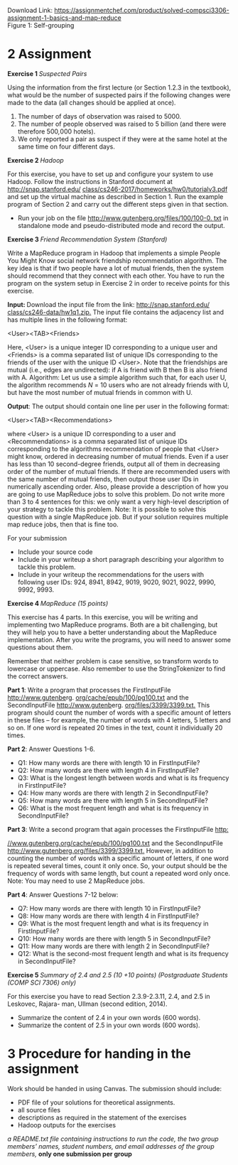 Download Link: https://assignmentchef.com/product/solved-compsci3306-assignment-1-basics-and-map-reduce
<br>
Figure 1: Self-grouping

<h1>2           Assignment</h1>

<strong>Exercise 1 </strong><em>Suspected Pairs </em>

Using the information from the first lecture (or Section 1.2.3 in the textbook), what would be the number of suspected pairs if the following changes were made to the data (all changes should be applied at once).

<ol>

 <li>The number of days of observation was raised to 5000.</li>

 <li>The number of people observed was raised to 5 billion (and there were therefore 500<em>,</em>000 hotels).</li>

 <li>We only reported a pair as suspect if they were at the same hotel at the same time on four different days.</li>

</ol>

<strong>Exercise 2 </strong><em>Hadoop </em>

For this exercise, you have to set up and configure your system to use Hadoop. Follow the instructions in Stanford document at <a href="http://snap.stanford.edu/class/cs246-2017/homeworks/hw0/tutorialv3.pdf">http://snap.stanford.edu/ </a><a href="http://snap.stanford.edu/class/cs246-2017/homeworks/hw0/tutorialv3.pdf">class/cs246-2017/homeworks/hw0/tutorialv3.pdf</a> and set up the virtual machine as described in Section 1. Run the example program of Section 2 and carry out the different steps given in that section.

<ul>

 <li>Run your job on the file <a href="https://www.gutenberg.org/files/100/100-0.txt">http://www.gutenberg.org/files/100/100-0. </a><a href="https://www.gutenberg.org/files/100/100-0.txt">txt</a> in standalone mode and pseudo-distributed mode and record the output.</li>

</ul>

<strong>Exercise 3 </strong><em>Friend Recommendation System (Stanford) </em>

Write a MapReduce program in Hadoop that implements a simple People You Might Know social network friendship recommendation algorithm. The key idea is that if two people have a lot of mutual friends, then the system should recommend that they connect with each other. You have to run the program on the system setup in Exercise 2 in order to receive points for this exercise.

<strong>Input: </strong>Download the input file from the link: <a href="http://snap.stanford.edu/class/cs246-data/hw1q1.zip">http://snap.stanford.edu/ </a><a href="http://snap.stanford.edu/class/cs246-data/hw1q1.zip">class/cs246-data/hw1q1.zip</a><a href="http://snap.stanford.edu/class/cs246-data/hw1q1.zip">.</a> The input file contains the adjacency list and has multiple lines in the following format:

&lt;User&gt;&lt;TAB&gt;&lt;Friends&gt;

Here, <em>&lt;</em>User<em>&gt; </em>is a unique integer ID corresponding to a unique user and <em>&lt;</em>Friends<em>&gt; </em>is a comma separated list of unique IDs corresponding to the friends of the user with the unique ID <em>&lt;</em>User<em>&gt;</em>. Note that the friendships are mutual (i.e., edges are undirected): if A is friend with B then B is also friend with A. Algorithm: Let us use a simple algorithm such that, for each user U, the algorithm recommends <em>N </em>= 10 users who are not already friends with U, but have the most number of mutual friends in common with U.

<strong>Output</strong>: The output should contain one line per user in the following format:

&lt;User&gt;&lt;TAB&gt;&lt;Recommendations&gt;

where <em>&lt;</em>User<em>&gt; </em>is a unique ID corresponding to a user and <em>&lt;</em>Recommendations<em>&gt; </em>is a comma separated list of unique IDs corresponding to the algorithms recommendation of people that <em>&lt;</em>User<em>&gt; </em>might know, ordered in decreasing number of mutual friends. Even if a user has less than 10 second-degree friends, output all of them in decreasing order of the number of mutual friends. If there are recommended users with the same number of mutual friends, then output those user IDs in numerically ascending order. Also, please provide a description of how you are going to use MapReduce jobs to solve this problem. Do not write more than 3 to 4 sentences for this: we only want a very high-level description of your strategy to tackle this problem. Note: It is possible to solve this question with a single MapReduce job. But if your solution requires multiple map reduce jobs, then that is fine too.

For your submission

<ul>

 <li>Include your source code</li>

 <li>Include in your writeup a short paragraph describing your algorithm to tackle this problem.</li>

 <li>Include in your writeup the recommendations for the users with following user IDs: 924, 8941, 8942, 9019, 9020, 9021, 9022, 9990, 9992, 9993.</li>

</ul>

<strong>Exercise 4 </strong><em>MapReduce (15 points)</em>

This exercise has 4 parts. In this exercise, you will be writing and implementing two MapReduce programs. Both are a bit challenging, but they will help you to have a better understanding about the MapReduce implementation. After you write the programs, you will need to answer some questions about them.

Remember that neither problem is case sensitive, so transform words to lowercase or uppercase. Also remember to use the StringTokenizer to find the correct answers.

<strong>Part 1</strong>: Write a program that processes the FirstInputFile <a href="https://www.gutenberg.org/cache/epub/100/pg100.txt">http://www.gutenbe</a>rg. <a href="https://www.gutenberg.org/cache/epub/100/pg100.txt">org/cache/epub/100/pg100.txt</a> and the SecondInputFile <a href="https://www.gutenberg.org/files/3399/3399.txt">http://www.gutenb</a>erg. <a href="https://www.gutenberg.org/files/3399/3399.txt">org/files/3399/3399.txt</a><a href="https://www.gutenberg.org/files/3399/3399.txt">.</a> This program should count the number of words with a specific amount of letters in these files – for example, the number of words with 4 letters, 5 letters and so on. If one word is repeated 20 times in the text, count it individually 20 times.

<strong>Part 2</strong>: Answer Questions 1-6.

<ul>

 <li>Q1: How many words are there with length 10 in FirstInputFile?</li>

 <li>Q2: How many words are there with length 4 in FirstInputFile?</li>

 <li>Q3: What is the longest length between words and what is its frequency in FirstInputFile?</li>

 <li>Q4: How many words are there with length 2 in SecondInputFile?</li>

 <li>Q5: How many words are there with length 5 in SecondInputFile?</li>

 <li>Q6: What is the most frequent length and what is its frequency in SecondInputFile?</li>

</ul>

<strong>Part 3</strong>: Write a second program that again processes the FirstInputFile <a href="https://www.gutenberg.org/cache/epub/100/pg100.txt">http:</a>

<a href="https://www.gutenberg.org/cache/epub/100/pg100.txt">//www.gutenberg.org/cache/epub/100/pg100.txt</a> and the SecondInputFile <a href="https://www.gutenberg.org/files/3399/3399.txt">http://www.gutenberg.org/files/3399/3399.txt</a><a href="https://www.gutenberg.org/files/3399/3399.txt">.</a> However, in addition to counting the number of words with a specific amount of letters, if one word is repeated several times, count it only once. So, your output should be the frequency of words with same length, but count a repeated word only once. Note: You may need to use 2 MapReduce jobs.

<strong>Part 4</strong>: Answer Questions 7-12 below:

<ul>

 <li>Q7: How many words are there with length 10 in FirstInputFile?</li>

 <li>Q8: How many words are there with length 4 in FirstInputFile?</li>

 <li>Q9: What is the most frequent length and what is its frequency in FirstInputFile?</li>

 <li>Q10: How many words are there with length 5 in SecondInputFile?</li>

 <li>Q11: How many words are there with length 2 in SecondInputFile?</li>

 <li>Q12: What is the second-most frequent length and what is its frequency in SecondInputFile?</li>

</ul>

<strong>Exercise 5 </strong><em>Summary of 2.4 and 2.5 (10 +10 points) (</em><em>Postgraduate Students (COMP SCI 7306) only)</em>

For this exercise you have to read Section 2.3.9-2.3.11, 2.4, and 2.5 in Leskovec, Rajara- man, Ullman (second edition, 2014).

<ul>

 <li>Summarize the content of 2.4 in your own words (600 words).</li>

 <li>Summarize the content of 2.5 in your own words (600 words).</li>

</ul>

<h1>3           Procedure for handing in the assignment</h1>

Work should be handed in using Canvas. The submission should include:

<ul>

 <li>PDF file of your solutions for theoretical assignments.</li>

 <li>all source files</li>

 <li>descriptions as required in the statement of the exercises</li>

 <li>Hadoop outputs for the exercises</li>

</ul>

<em>a README.txt file containing instructions to run the code, the two group members’ names, student numbers, and email addresses of the group members, </em><strong>only one submission per group</strong>